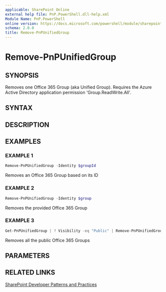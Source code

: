 ```yaml
---
applicable: SharePoint Online
external help file: PnP.PowerShell.dll-help.xml
Module Name: PnP.PowerShell
online version: https://docs.microsoft.com/powershell/module/sharepoint-pnp/remove-pnpunifiedgroup
schema: 2.0.0
title: Remove-PnPUnifiedGroup
---
```


# Remove-PnPUnifiedGroup

## SYNOPSIS
Removes one Office 365 Group (aka Unified Group). Requires the Azure Active Directory application permission 'Group.ReadWrite.All'.

## SYNTAX

## DESCRIPTION

## EXAMPLES

### EXAMPLE 1
```powershell
Remove-PnPUnifiedGroup -Identity $groupId
```

Removes an Office 365 Group based on its ID

### EXAMPLE 2
```powershell
Remove-PnPUnifiedGroup -Identity $group
```

Removes the provided Office 365 Group

### EXAMPLE 3
```powershell
Get-PnPUnifiedGroup | ? Visibility -eq "Public" | Remove-PnPUnifiedGroup
```

Removes all the public Office 365 Groups

## PARAMETERS

## RELATED LINKS

[SharePoint Developer Patterns and Practices](https://aka.ms/sppnp)